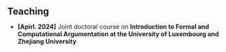<h1 id="teaching"></h1>

<h2 style="margin: 30px 0px 10px;">Teaching</h2>

<ul>

<li><strong>[Apirl. 2024]</strong> Joint doctoral course on <strong>Introduction to Formal and Computational Argumentation<strong> at the University of Luxembourg and Zhejiang University </li>	
</ul>
